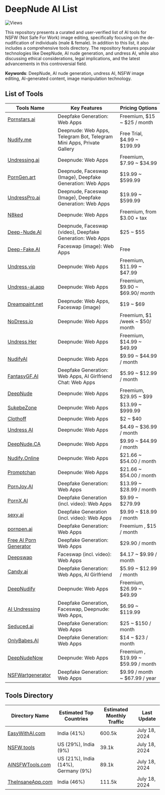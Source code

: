 # DeepNude AI List

![Views](https://hits.dwyl.com/gsw85/DeepNude-AI-Tools-List.svg?label=views)

This repository presents a curated and user-verified list of AI tools for NSFW (Not Safe For Work) image editing,
specifically focusing on the de-nudification of individuals (male & female).
In addition to this list, it also includes a comprehensive tools directory.
The repository features popular technologies like DeepNude, AI nude generation, and undress AI,
while also discussing ethical considerations, legal implications,
and the latest advancements in this controversial field.

**Keywords**: DeepNude, AI nude generation, undress AI, NSFW image editing, AI-generated content, image manipulation technology.

## List of Tools

| **Tools Name**                                       | **Key Features**                                                      | **Pricing Options**                |
|------------------------------------------------------|-----------------------------------------------------------------------|------------------------------------|
| [Pornstars.ai](https://www.pornstars.ai/)            | Deepfake Generation: Web Apps                                         | Freemium, $15 ~ $25 / month        |
| [Nudify.me](https://www.nudify.me/)                  | Deepnude: Web Apps, Telegram Bot, Telegram Mini Apps, Private Gallery | Free Trial, $4.99 ~ $199.99        |
| [Undressing.ai](https://undressing.ai)               | Deepnude: Web Apps                                                    | Freemium, $7.99 ~ $34.99           |
| [PornGen.art](https://porngen.art)                   | Deepnude, Faceswap (Image), Deepfake Generation: Web Apps             | $19.99 ~ $599.99                   |
| [UndressPro.ai](https://undresspro.ai)               | Deepnude, Faceswap (Image), Deepfake Generation: Web Apps             | $19.99 ~ $599.99                   |
| [N8ked](https://www.n8ked.app/)                      | Deepnude: Web Apps                                                    | Freemium, from $3.00 + tax         |
| [Deep-Nude.AI](https://www.deep-nude.ai/)            | Deepnude, Faceswap (video), Deepfake Generation: Web Apps             | $25 ~ $55                          |
| [Deep-Fake.AI](https://www.deep-fake.ai/)            | Faceswap (image): Web Apps                                            | Free                               |
| [Undress.vip](https://undress.vip/)                  | Deepnude: Web Apps                                                    | Freemium, $11.99 ~ $47.99          |
| [Undress-ai.app](https://undress-ai.app/)            | Deepnude: Web Apps                                                    | Freemium, $9.90 ~ $69.90/ month    |
| [Dreampaint.net](https://dreampaint.net)             | Deepnude: Web Apps, Faceswap (image)                                  | $19 ~ $69                          |
| [NoDress.io](https://nodress.io)                     | Deepnude: Web Apps                                                    | Freemium, $1 /week ~ $50/ month    |
| [Undress Her](https://undressher.app)                | Deepnude: Web Apps                                                    | Freemium, $14.99 ~ $49.99          |
| [NudifyAI](https://nudify-ai.online)                 | Deepnude: Web Apps                                                    | $9.99 ~ $44.99 / month             |
| [FantasyGF.AI](https://fantasygf.ai)                 | Deepfake Generation: Web Apps, AI Girlfriend Chat: Web Apps           | $5.99 ~ $12.99 / month             |
| [DeepNude](https://deepnude.cc/)                     | Deepnude: Web Apps                                                    | Freemium, $29.95 ~ $99             |
| [SukebeZone](https://www.sukebezone.com)             | Deepnude: Web Apps                                                    | $13.99 ~ $999.99                   |
| [Clothoff](https://clothoff.io/it)                   | Deepnude: Web Apps                                                    | $2 ~ $40                           |
| [Undress AI](https://undress.app/)                   | Deepnude: Web Apps                                                    | $4.49 ~ $36.99 / month             |
| [DeepNude.CA](https://deepnude.ca/)                  | Deepnude: Web Apps                                                    | $9.99 ~ $44.99 / month             |
| [Nudify.Online](https://www.nudify.online/)          | Deepnude: Web Apps                                                    | $21.66 ~ $54.00 / month            |
| [Promptchan](https://promptchan.ai/)                 | Deepnude: Web Apps                                                    | $21.66 ~ $54.00 / month            |
| [PornJoy.AI](https://pornjoy.ai/)                    | Deepfake Generation: Web Apps                                         | $13.99 ~ $28.99 / month            |
| [PornX.AI](https://pornx.ai/)                        | Deepfake Generation (incl. video): Web Apps                           | $9.99 ~ $279.99                    |
| [sexy.ai](https://sexy.ai/)                          | Deepfake Generation (incl. video): Web Apps                           | $9.99 ~ $18.99 / month             |
| [pornpen.ai](https://pornpen.ai/)                    | Deepfake Generation: Web Apps                                         | Freemium , $15 / month             |
| [Free AI Porn Generator](https://ai-porn.ai/)        | Deepfake Generation: Web Apps                                         | $29.90 / month                     |
| [Deepswap](https://www.deepswap.ai/)                 | Faceswap (incl. video): Web Apps                                      | $4.17 ~ $9.99 / month              |
| [Candy.ai](https://candy.ai)                         | Deepfake Generation: Web Apps, AI Girlfriend                          | $5.99 ~ $12.99 / month             |
| [DeepNudify](https://deepnudify.com/)                | Deepnude: Web Apps                                                    | Freemium, $26.99 ~ $49.99          |
| [AI Undressing](https://undressing.io/)              | Deepfake Generation, Faceswap, Deepnude: Web Apps,                    | $6.99 ~ $119.99                    |
| [Seduced.ai](https://www.seduced.ai/)                | Deepfake Generation: Web Apps                                         | $25 ~ $150 / month                 |
| [OnlyBabes.AI](https://www.onlybabes.ai/)            | Deepfake Generation: Web Apps                                         | $14 ~ $23 / month                  |
| [DeepNudeNow](https://deepnudenow.com/)              | Deepnude: Web Apps                                                    | Freemium , $19.99 ~ $59.99 / month |
| [NSFWartgenerator](https://www.nsfwartgenerator.ai/) | Deepfake Generation: Web Apps                                         | $9.99 / month ~ $67.99 / year      |

## Tools Directory

| **Directory Name**                              | **Estimated Top Countries**         | **Estimated Monthly Traffic** | **Last Update** |
|-------------------------------------------------|-------------------------------------|-------------------------------|-----------------|
| [EasyWithAI.com](https://easywithai.com/)       | India (41%)                         | 600.5k                        | July 18, 2024   |
| [NSFW.tools](https://nsfw.tools/)               | US (29%), India (9%)                | 39.1k                         | July 18, 2024   |
| [AINSFWTools.com](https://www.ainsfwtools.com/) | US (21%), India (14%), Germany (9%) | 89.1k                         | July 18, 2024   |
| [TheInsaneApp.com](https://theinsaneapp.com/)   | India (46%)                         | 111.5k                        | July 18, 2024   |


